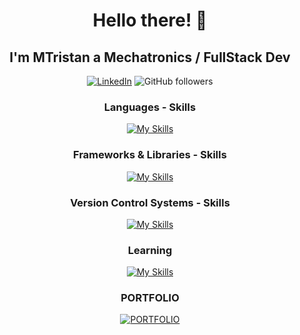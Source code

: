 <h1 align="center"> Hello there! 👋 </h1>
<h2 align="center"> I'm MTristan a Mechatronics / FullStack Dev </h2>

<p align="center">
  <a href="https://www.linkedin.com/in/mtristanpdlc180195/"><img alt="LinkedIn" src="https://img.shields.io/badge/LinkedIn-Link-blue"></a> 
<img alt="GitHub followers" src="https://img.shields.io/github/followers/MTristan012?label=Followers&style=social&logo=GitHub">
</p>

<h3 align="center"> Languages - Skills </h3>

<div align="center">

[![My Skills](https://skillicons.dev/icons?i=arduino,cs,css,html,js,matlab,mysql,php,py)](https://skillicons.dev)

</div>

<h3 align="center"> Frameworks & Libraries - Skills </h3>

<div align="center">

[![My Skills](https://skillicons.dev/icons?i=bootstrap,laravel,nodejs,react,tailwind,vite,vue)](https://skillicons.dev)

</div>

<h3 align="center"> Version Control Systems - Skills </h3>

<div align="center">

[![My Skills](https://skillicons.dev/icons?i=git,github)](https://skillicons.dev)

</div>

<h3 align="center"> Learning </h3>

<div align="center">

[![My Skills](https://skillicons.dev/icons?i=java,ts)](https://skillicons.dev)

</div>

<h3 align="center"> PORTFOLIO </h3>

<div align="center">

[![PORTFOLIO](https://github.com/MTristan012/PORTFOLIO/blob/master/src/assets/proyecto_9.gif)](https://mtristan012.github.io/PORTFOLIO/)

</div>

